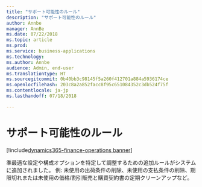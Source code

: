 ```yaml
---
title: "サポート可能性のルール"
description: "サポート可能性のルール"
author: Annbe
manager: AnnBe
ms.date: 07/22/2018
ms.topic: article
ms.prod: 
ms.service: business-applications
ms.technology: 
ms.author: Annbe
audience: Admin, end-user
ms.translationtype: HT
ms.sourcegitcommit: 0b40bb3c98145f5a260f412701a884a5936174ce
ms.openlocfilehash: 203c8a2a852facc8f95c651084352c3db524f75f
ms.contentlocale: ja-jp
ms.lasthandoff: 07/18/2018

---
```

#  <a name="supportability-rules"></a>サポート可能性のルール

[!include[dynamics365-finance-operations banner](../includes/dynamics365-finance-operations.md)]



準最適な設定や構成オプションを特定して調整するための追加ルールがシステムに追加されました。 例: 未使用の出荷条件の削除、未使用の支払条件の削除、期限切れまたは未使用の価格/割引販売と購買契約書の定期クリーンアップなど。

